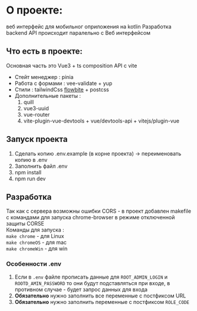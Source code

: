 # О проекте:
веб интерфейс для мобильног оприложения на kotlin
Разработка backend API происходит паралельно с Веб интерфейсом

## Что есть в проекте:
Основная часть это Vue3 + ts composition API с vite
<ul>
    <li>Стейт менеджер : pinia</li>
    <li>Работа с формами : vee-validate + yup</li>
    <li>Стили : tailwindCss <a target="_blank" href="https://flowbite.com/">flowbite</a> + postcss</li>
    <li>Дополнительные пакеты :<ol>
    <li>quill</li>
    <li>vue3-uuid</li>
    <li>vue-router</li>
    <li>vite-plugin-vue-devtools + vue/devtools-api + vitejs/plugin-vue</li>    
    </ol></li>

</ul>

## Запуск проекта
1. Сделать копию .env.example (в корне проекта) -> переименовать копию в .env
2. Заполнить файл .env 
3. npm install
4. npm run dev

## Разработка 
Так как с сервера возможны ошибки CORS - в проект добавлен makefile  с командами для запуска chrome-browser в режиме отключенной защиты CORSE</br>
Команды для запуска : </br>
`make chrome` - для Linux </br>
`make chromeOS` - для mac </br>
`make chromeWin` - для win </br>


### Особенности .env 
1. Если в `.env` файле прописать данные для `ROOT_ADMIN_LOGIN` и `ROOTD_AMIN_PASSWORD` то они будут подставляться при входе, в противном случае - будет запрос данных для входа
2. **Обязательно** нужно заполнить  все переменные с постфиксом URL 
3. **Обязательно** нужно заполнить переменные с постфиксом `ROLE_CODE`